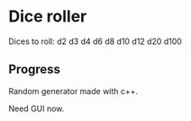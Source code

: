 # Dice roller

Dices to roll:
d2
d3
d4
d6
d8
d10
d12
d20
d100

## Progress

Random generator made with c++.

Need GUI now.
